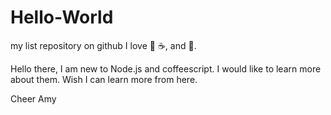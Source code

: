# Hello-World
my list repository on github
I love :pizza: :coffee:, and :dancer:.

Hello there, 
I am new to  Node.js and coffeescript. I would like to learn more about them.
Wish I can learn more from here.

Cheer
Amy
